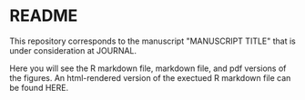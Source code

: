 README
======

This repository corresponds to the manuscript "MANUSCRIPT TITLE" that is under consideration at JOURNAL.

Here you will see the R markdown file, markdown file, and pdf versions of the figures. An html-rendered version of the exectued R markdown file can be found HERE.
